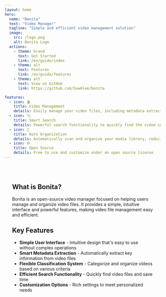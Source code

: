 ```yaml
---
layout: home
hero:
  name: "Bonita"
  text: "Video Manager"
  tagline: "Simple and efficient video management solution"
  image:
    src: /logo.png
    alt: Bonita Logo
  actions:
    - theme: brand
      text: Get Started
      link: /en/guide/index
    - theme: alt
      text: Features
      link: /en/guide/features
    - theme: alt
      text: View on GitHub
      link: https://github.com/Suwmlee/bonita

features:
  - icon: 🎬
    title: Video Management
    details: Easily manage your video files, including metadata extraction and organization
  - icon: 🔍
    title: Smart Search
    details: Powerful search functionality to quickly find the video content you need
  - icon: 🔄
    title: Auto Organization
    details: Automatically scan and organize your media library, reducing manual operations
  - icon: 🌐
    title: Open Source
    details: Free to use and customize under an open source license
---
```


<div class="custom-home-content">

## What is Bonita?

Bonita is an open-source video manager focused on helping users manage and organize video files. It provides a simple, intuitive interface and powerful features, making video file management easy and efficient.

## Key Features

- **Simple User Interface** - Intuitive design that's easy to use without complex operations
- **Smart Metadata Extraction** - Automatically extract key information from video files
- **Flexible Classification System** - Categorize and organize videos based on various criteria
- **Efficient Search Functionality** - Quickly find video files and save time
- **Customization Options** - Rich settings to meet personalized needs

</div>

<style>
.custom-home-content {
  max-width: 960px;
  margin: 0 auto;
  padding: 2rem 1.5rem;
}
</style> 